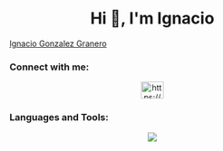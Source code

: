 <h1 align="center">Hi 👋, I'm Ignacio</h1>

<div class="badge-base LI-profile-badge" data-locale="en_US" data-size="medium" data-theme="light" data-type="VERTICAL" data-vanity="ignacio-gonzalez-granero" data-version="v1"><a class="badge-base__link LI-simple-link" href="https://www.linkedin.com/in/ignacio-gonzalez-granero?trk=profile-badge">Ignacio Gonzalez Granero</a></div>          

<h3 align="left">Connect with me:</h3>
<p align="center">
  <a href="https://linkedin.com/in/https://www.linkedin.com/in/ignacio-gonzalez-granero/" target="blank"><img align="center" src="https://raw.githubusercontent.com/rahuldkjain/github-profile-readme-generator/master/src/images/icons/Social/linked-in-alt.svg" alt="https://www.linkedin.com/in/ignacio-gonzalez-granero/" height="30" width="40" />
  </a>
</p>

<h3 align="left">Languages and Tools:</h3>
<p align="center">
  <a href="https://skillicons.dev">
    <img src="https://skillicons.dev/icons?i=py,django,kafka,tensorflow,mysql,mongodb" />
  </a>
</p>
